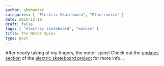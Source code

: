 ```yaml
---
author: gbmhunter
categories: [ "Electric Skateboard", "Electronics" ]
date: 2010-12-18
draft: false
tags: [ "electric skateboard", "motors" ]
title: The Motor Spins
type: post
---
```


After nearly taking of my fingers, the motor spins! Check out the [updates section](/electronics/projects/electric-skateboard/electric-skateboard-updates) of the [electric skateboard project](/electronics/projects/electric-skateboard) for more info...
